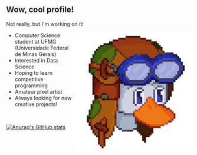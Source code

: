 ## Wow, cool profile!

Not really, but I'm working on it!

<p>
  <img align="right" src="https://github.com/matp30/matp30/blob/38f728673d89795da8fd38782b738718d8b61616/ProfileImage.png" />
</p>

- Computer Science student at UFMG (Universidade Federal de Minas Gerais)
- Interested in Data Science
- Hoping to learn competitive programming
- Amateur pixel artist
- Always looking for new creative projects!

<br/>

[![Anurag's GitHub stats](https://github-readme-stats.vercel.app/api?username=matp30&theme=dark)](https://github.com/anuraghazra/github-readme-stats)
